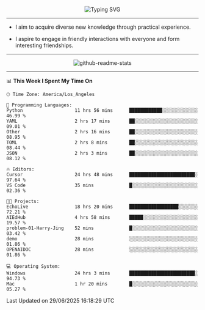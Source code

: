<p align="center">
  <img src="https://readme-typing-svg.demolab.com?font=Fira+Code&weight=500&size=32&duration=2500&pause=1600&center=true&vCenter=true&random=false&width=1024&height=64&lines=Hi+there+%F0%9F%91%8B;I'm+delighted+you+could+make+it+here+%F0%9F%8E%89;I'm+Harry%2C+a+college+student+still+finding+my+way" alt="Typing SVG" />
</p>


---


- I aim to acquire diverse new knowledge through practical experience.

- I aspire to engage in friendly interactions with everyone and form interesting friendships.


---


<p align="center">
  <img src="https://github-readme-stats.vercel.app/api?username=Harry-Jing&show_icons=true" alt="github-readme-stats"/>
</p>


---

<!--START_SECTION:waka-->
📊 **This Week I Spent My Time On** 

```text
🕑︎ Time Zone: America/Los_Angeles

💬 Programming Languages: 
Python                   11 hrs 56 mins      ████████████░░░░░░░░░░░░░   46.99 % 
YAML                     2 hrs 17 mins       ██░░░░░░░░░░░░░░░░░░░░░░░   09.01 % 
Other                    2 hrs 16 mins       ██░░░░░░░░░░░░░░░░░░░░░░░   08.95 % 
TOML                     2 hrs 8 mins        ██░░░░░░░░░░░░░░░░░░░░░░░   08.44 % 
JSON                     2 hrs 3 mins        ██░░░░░░░░░░░░░░░░░░░░░░░   08.12 % 

🔥 Editors: 
Cursor                   24 hrs 48 mins      ████████████████████████░   97.64 % 
VS Code                  35 mins             █░░░░░░░░░░░░░░░░░░░░░░░░   02.36 % 

🐱‍💻 Projects: 
EchoLive                 18 hrs 20 mins      ██████████████████░░░░░░░   72.21 % 
AIEdHub                  4 hrs 58 mins       █████░░░░░░░░░░░░░░░░░░░░   19.57 % 
problem-01-Harry-Jing    52 mins             █░░░░░░░░░░░░░░░░░░░░░░░░   03.42 % 
demo                     28 mins             ░░░░░░░░░░░░░░░░░░░░░░░░░   01.86 % 
OPENAIDOC                28 mins             ░░░░░░░░░░░░░░░░░░░░░░░░░   01.86 % 

💻 Operating System: 
Windows                  24 hrs 3 mins       ████████████████████████░   94.73 % 
Mac                      1 hr 20 mins        █░░░░░░░░░░░░░░░░░░░░░░░░   05.27 % 
```


 Last Updated on 29/06/2025 16:18:29 UTC
<!--END_SECTION:waka-->
